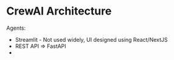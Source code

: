 # CrewAI Architecture

Agents:

* Streamlit - Not used widely, UI designed using React/NextJS
* REST API ⇒ FastAPI
*
